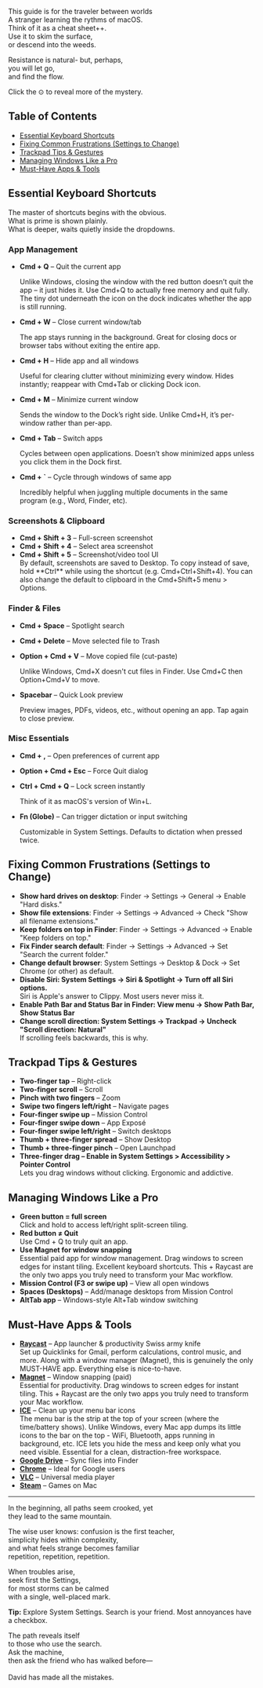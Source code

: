 This guide is for the traveler between worlds<br/> A stranger learning the rythms of macOS. <br/> Think of it as a cheat sheet++. <br/> Use it to skim the surface, <br/>or descend into the weeds.

Resistance is natural- but, perhaps, <br/>you will let go, <br/>and find the flow.

Click the <span class="toggle-indicator">⊙</span> to reveal more of the mystery.

## Table of Contents

- [Essential Keyboard Shortcuts](#essential-keyboard-shortcuts)
- [Fixing Common Frustrations (Settings to Change)](#fixing-common-frustrations-settings-to-change)
- [Trackpad Tips & Gestures](#trackpad-tips--gestures)
- [Managing Windows Like a Pro](#managing-windows-like-a-pro)
- [Must-Have Apps & Tools](#must-have-apps--tools)

## Essential Keyboard Shortcuts

The master of shortcuts begins with the obvious.<br/>
What is prime is shown plainly.<br/>
What is deeper, waits quietly inside the dropdowns.<br/>

### App Management

- **Cmd + Q** – Quit the current app
  <div class="extra-info">Unlike Windows, closing the window with the red button doesn’t quit the app – it just hides it. Use Cmd+Q to actually free memory and quit fully. The tiny dot underneath the icon on the dock indicates whether the app is still running.</div>

- **Cmd + W** – Close current window/tab
  <div class="extra-info">The app stays running in the background. Great for closing docs or browser tabs without exiting the entire app.</div>

- **Cmd + H** – Hide app and all windows
  <div class="extra-info">Useful for clearing clutter without minimizing every window. Hides instantly; reappear with Cmd+Tab or clicking Dock icon.</div>

- **Cmd + M** – Minimize current window
  <div class="extra-info">Sends the window to the Dock’s right side. Unlike Cmd+H, it’s per-window rather than per-app.</div>

- **Cmd + Tab** – Switch apps
  <div class="extra-info">Cycles between open applications. Doesn’t show minimized apps unless you click them in the Dock first.</div>

- **Cmd + `** – Cycle through windows of same app
  <div class="extra-info">Incredibly helpful when juggling multiple documents in the same program (e.g., Word, Finder, etc).</div>

### Screenshots & Clipboard

- **Cmd + Shift + 3** – Full-screen screenshot
- **Cmd + Shift + 4** – Select area screenshot
- **Cmd + Shift + 5** – Screenshot/video tool UI
  <div class="extra-info">By default, screenshots are saved to Desktop. To copy instead of save, hold **Ctrl** while using the shortcut (e.g. Cmd+Ctrl+Shift+4). You can also change the default to clipboard in the Cmd+Shift+5 menu > Options.</div>

### Finder & Files

- **Cmd + Space** – Spotlight search
- **Cmd + Delete** – Move selected file to Trash
- **Option + Cmd + V** – Move copied file (cut-paste)
  <div class="extra-info">Unlike Windows, Cmd+X doesn't cut files in Finder. Use Cmd+C then Option+Cmd+V to move.</div>

- **Spacebar** – Quick Look preview
  <div class="extra-info">Preview images, PDFs, videos, etc., without opening an app. Tap again to close preview.</div>

### Misc Essentials

- **Cmd + ,** – Open preferences of current app
- **Option + Cmd + Esc** – Force Quit dialog
- **Ctrl + Cmd + Q** – Lock screen instantly
  <div class="extra-info">Think of it as macOS's version of Win+L.</div>

- **Fn (Globe)** – Can trigger dictation or input switching
  <div class="extra-info">Customizable in System Settings. Defaults to dictation when pressed twice.</div>

## Fixing Common Frustrations (Settings to Change)

- **Show hard drives on desktop**: Finder → Settings → General → Enable "Hard disks."
- **Show file extensions**: Finder → Settings → Advanced → Check "Show all filename extensions."
- **Keep folders on top in Finder**: Finder → Settings → Advanced → Enable "Keep folders on top."
- **Fix Finder search default**: Finder → Settings → Advanced → Set "Search the current folder."
- **Change default browser**: System Settings → Desktop & Dock → Set Chrome (or other) as default.
- **Disable Siri: System Settings → Siri & Spotlight → Turn off all Siri options.**
  <div class="extra-info">Siri is Apple's answer to Clippy. Most users never miss it.</div>
- **Enable Path Bar and Status Bar in Finder: View menu → Show Path Bar, Show Status Bar**
- **Change scroll direction: System Settings → Trackpad → Uncheck "Scroll direction: Natural"**
  <div class="extra-info">If scrolling feels backwards, this is why.</div>

## Trackpad Tips & Gestures

- **Two-finger tap** – Right-click
- **Two-finger scroll** – Scroll
- **Pinch with two fingers** – Zoom
- **Swipe two fingers left/right** – Navigate pages
- **Four-finger swipe up** – Mission Control
- **Four-finger swipe down** – App Exposé
- **Four-finger swipe left/right** – Switch desktops
- **Thumb + three-finger spread** – Show Desktop
- **Thumb + three-finger pinch** – Open Launchpad
- **Three-finger drag – Enable in System Settings > Accessibility > Pointer Control**
  <div class="extra-info">Lets you drag windows without clicking. Ergonomic and addictive.</div>

## Managing Windows Like a Pro

- **Green button = full screen**
  <div class="extra-info">Click and hold to access left/right split-screen tiling.</div>
- **Red button ≠ Quit**
  <div class="extra-info">Use Cmd + Q to truly quit an app.</div>
- **Use Magnet for window snapping**
  <div class="extra-info">Essential paid app for window management. Drag windows to screen edges for instant tiling. Excellent keyboard shortcuts. This + Raycast are the only two apps you truly need to transform your Mac workflow.</div>
- **Mission Control (F3 or swipe up)** – View all open windows
- **Spaces (Desktops)** – Add/manage desktops from Mission Control
- **AltTab app** – Windows-style Alt+Tab window switching

## Must-Have Apps & Tools

- [**Raycast**](https://www.raycast.com) – App launcher & productivity Swiss army knife
  <div class="extra-info">Set up Quicklinks for Gmail, perform calculations, control music, and more. Along with a window manager (Magnet), this is genuinely the only MUST-HAVE app. Everything else is nice-to-have.</div>
- [**Magnet**](https://magnet.crowdcafe.com) – Window snapping (paid)
  <div class="extra-info">Essential for productivity. Drag windows to screen edges for instant tiling. This + Raycast are the only two apps you truly need to transform your Mac workflow.</div>
- [**ICE**](https://icemenubar.app/) – Clean up your menu bar icons
  <div class="extra-info">The menu bar is the strip at the top of your screen (where the time/battery shows). Unlike Windows, every Mac app dumps its little icons to the bar on the top - WiFi, Bluetooth, apps running in background, etc. ICE lets you hide the mess and keep only what you need visible. Essential for a clean, distraction-free workspace.</div>
- [**Google Drive**](https://www.google.com/drive/download/) – Sync files into Finder
- [**Chrome**](https://www.google.com/chrome/) – Ideal for Google users
- [**VLC**](https://www.videolan.org/vlc/index.html) – Universal media player
- [**Steam**](https://store.steampowered.com/about/) – Games on Mac


---

In the beginning, all paths seem crooked, yet<br/>
they lead to the same mountain.

The wise user knows:
confusion is the first teacher,<br/>
simplicity hides within complexity,<br/>
and what feels strange becomes familiar<br/>
repetition, repetition, repetition.

When troubles arise,<br/>
seek first the Settings,<br/>
for most storms can be calmed<br/>
with a single, well-placed mark.

**Tip:** Explore System Settings. Search is your friend. Most annoyances have a checkbox.

The path reveals itself<br/>
to those who use the search.<br/>
Ask the machine,<br/>
then ask the friend who has walked before—<br/><br/>
David has made all the mistakes.